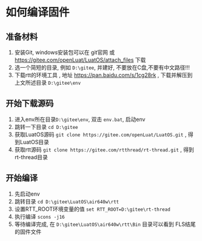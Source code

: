 # 如何编译固件

## 准备材料

1. 安装Git, windows安装包可以在 git官网 或 https://gitee.com/openLuat/LuatOS/attach_files 下载
2. 选一个简短的目录, 例如 `D:\gitee`, 并建好, 不要放在C盘,不要有中文路径!!!
3. 下载rtt的环境工具 , 地址 https://pan.baidu.com/s/1cg28rk , 下载并解压到上文所述目录 `D:\gitee\env`

## 开始下载源码

1. 进入env所在目录`D:\gitee\env`, 双击 `env.bat`, 启动env
2. 跳转一下目录 `cd D:\gitee`
3. 获取LuatOS源码 `git clone https://gitee.com/openLuat/LuatOS.git` , 得到LuatOS目录
4. 获取rtt源码 `git clone https://gitee.com/rtthread/rt-thread.git` , 得到rt-thread目录

## 开始编译

1. 先启动env
2. 跳转目录 `cd D:\gitee\LuatOS\air640w\rtt`
3. 设置RTT_ROOT环境变量的值 `set RTT_ROOT=D:\gitee\rt-thread`
3. 执行编译 `scons -j16`
4. 等待编译完成, 在 `D:\gitee\LuatOS\air640w\rtt\Bin` 目录可以看到 FLS结尾的固件文件

